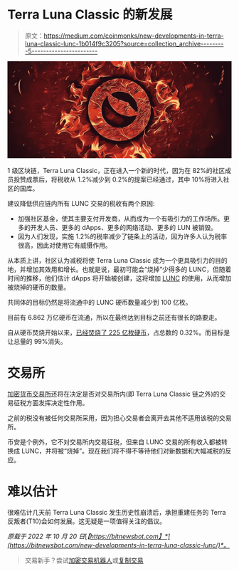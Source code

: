 # Terra Luna Classic 的新发展

> 原文：<https://medium.com/coinmonks/new-developments-in-terra-luna-classic-lunc-1b014f9c3205?source=collection_archive---------5----------------------->

![](img/ac1519141a6f30ecbf0d1b9cd4da7c11.png)

1 级区块链，Terra Luna Classic，正在进入一个新的时代，因为在 82%的社区成员投赞成票后，将税收从 1.2%减少到 0.2%的提案已经通过，其中 10%将进入社区的国库。

建议降低供应链内所有 LUNC 交易的税收有两个原因:

*   加强社区基金，使其主要支付开发商，从而成为一个有吸引力的工作场所。更多的开发人员、更多的 dApps、更多的网络活动、更多的 LUN 被销毁。
*   因为人们发现，实施 1.2%的税率减少了链条上的活动，因为许多人认为税率很高，因此对使用它有威慑作用。

从本质上讲，社区认为减税将使 Terra Luna Classic 成为一个更具吸引力的目的地，并增加其效用和增长。也就是说，最初可能会“烧掉”少得多的 LUNC，但随着时间的推移，他们估计 dApps 将开始被创建，这将增加 [LUNC](https://bitnewsbot.com/tag/lunc) 的使用，从而增加被烧掉的硬币的数量。

共同体的目标仍然是将流通中的 LUNC 硬币数量减少到 100 亿枚。

目前有 6.862 万亿硬币在流通，所以在最终达到目标之前还有很长的路要走。

自从硬币焚烧开始以来，[已经焚烧了 225 亿枚硬币](https://terrarity.io/analytics/lunc-burner)，占总数的 0.32%。而目标是让总量的 99%消失。

# 交易所

[加密货币交易所](https://bitnewsbot.com/these-cryptocurrency-exchanges-offer-futures-markets-on-unreleased-tokens/)还将在决定是否对交易所内(即 Terra Luna Classic 链之外)的交易征税方面发挥决定性作用。

之前的税没有被任何交易所采用，因为担心交易者会离开去其他不适用该税的交易所。

币安是个例外，它不对交易所内交易征税，但来自 LUNC 交易的所有收入都被转换成 LUNC，并将被“烧掉”。现在我们将不得不等待他们对新数据和大幅减税的反应。

# 难以估计

很难估计几天前 Terra Luna Classic 发生历史性崩溃后，承担重建任务的 Terra 反叛者(T10)会如何发展。这无疑是一项值得关注的倡议。

*原载于 2022 年 10 月 20 日*[*【https://bitnewsbot.com】*](https://bitnewsbot.com/new-developments-in-terra-luna-classic-lunc/)*。*

> 交易新手？尝试[加密交易机器人](/coinmonks/crypto-trading-bot-c2ffce8acb2a)或[复制交易](/coinmonks/top-10-crypto-copy-trading-platforms-for-beginners-d0c37c7d698c)